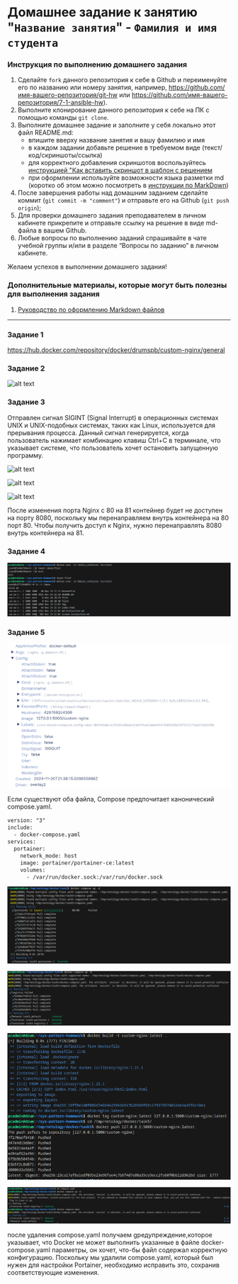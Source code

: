 # Домашнее задание к занятию "`Название занятия`" - `Фамилия и имя студента`


### Инструкция по выполнению домашнего задания

   1. Сделайте `fork` данного репозитория к себе в Github и переименуйте его по названию или номеру занятия, например, https://github.com/имя-вашего-репозитория/git-hw или  https://github.com/имя-вашего-репозитория/7-1-ansible-hw).
   2. Выполните клонирование данного репозитория к себе на ПК с помощью команды `git clone`.
   3. Выполните домашнее задание и заполните у себя локально этот файл README.md:
      - впишите вверху название занятия и вашу фамилию и имя
      - в каждом задании добавьте решение в требуемом виде (текст/код/скриншоты/ссылка)
      - для корректного добавления скриншотов воспользуйтесь [инструкцией "Как вставить скриншот в шаблон с решением](https://github.com/netology-code/sys-pattern-homework/blob/main/screen-instruction.md)
      - при оформлении используйте возможности языка разметки md (коротко об этом можно посмотреть в [инструкции  по MarkDown](https://github.com/netology-code/sys-pattern-homework/blob/main/md-instruction.md))
   4. После завершения работы над домашним заданием сделайте коммит (`git commit -m "comment"`) и отправьте его на Github (`git push origin`);
   5. Для проверки домашнего задания преподавателем в личном кабинете прикрепите и отправьте ссылку на решение в виде md-файла в вашем Github.
   6. Любые вопросы по выполнению заданий спрашивайте в чате учебной группы и/или в разделе “Вопросы по заданию” в личном кабинете.
   
Желаем успехов в выполнении домашнего задания!
   
### Дополнительные материалы, которые могут быть полезны для выполнения задания

1. [Руководство по оформлению Markdown файлов](https://gist.github.com/Jekins/2bf2d0638163f1294637#Code)

---

### Задание 1

https://hub.docker.com/repository/docker/drumspb/custom-nginx/general

### Задание 2

![alt text](img/image.png)

### Задание 3

Отправлен сигнал SIGINT (Signal Interrupt) в операционных системах UNIX и UNIX-подобных системах, таких как Linux, используется для прерывания процесса. Данный сигнал генерируется, когда пользователь нажимает комбинацию клавиш Ctrl+C в терминале, что указывает системе, что пользователь хочет остановить запущенную программу.

![alt text](img/image1.png)

![alt text](img/image2.png)

![alt text](img/image3.png)

После изменения порта Nginx с 80 на 81 контейнер будет не доступен на порту 8080, поскольку мы перенаправляем внутрь контейнера на 80 порт 80. Чтобы получить доступ к Nginx, нужно перенаправлять 8080 внутрь контейнера на 81.



### Задание 4

![alt text](img/image4.png)


### Задание 5

![alt text](img/image5.png)

Если существуют оба файла, Compose предпочитает канонический compose.yaml.

```
version: "3"
include:
  - docker-compose.yaml
services:
  portainer:
    network_mode: host
    image: portainer/portainer-ce:latest
    volumes:
      - /var/run/docker.sock:/var/run/docker.sock

```
![alt text](img/image6.png)

![alt text](img/image7.png)

![alt text](img/image8.png)

![alt text](img/image9.png)

после удаления compose.yaml получаем gредупреждение,которое  указывает, что Docker не может выполнить указанные в файле docker-compose.yaml параметры, он хочет, что-бы файл содержал корректную конфигурацию. Поскольку мы удалили compose.yaml, который был нужен для настройки Portainer, необходимо исправить это, сохранив соответствующие изменения.
